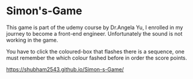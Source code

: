 # Simon's-Game

This game is part of the udemy course by Dr.Angela Yu, I enrolled in my journey to become a front-end engineer.
Unfortunately the sound is not working in the game.

You have to click the coloured-box that flashes there is a sequence, one must remember the which colour fashed before in order the score points.

https://shubham2543.github.io/Simon-s-Game/
